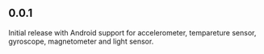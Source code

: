 ## 0.0.1
Initial release with Android support for accelerometer, tempareture sensor,
gyroscope, magnetometer and light sensor.


